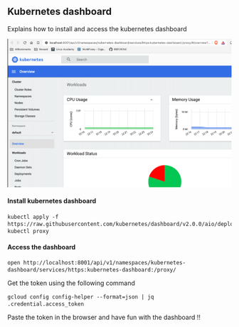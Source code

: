 ## Kubernetes dashboard
Explains how to install and access the kubernetes dashboard

<img src="dashboard.png"></img>

#### Install kubernetes dashboard
```shell script
kubectl apply -f https://raw.githubusercontent.com/kubernetes/dashboard/v2.0.0/aio/deploy/recommended.yaml
kubectl proxy
```

#### Access the dashboard
```shell script
open http://localhost:8001/api/v1/namespaces/kubernetes-dashboard/services/https:kubernetes-dashboard:/proxy/
```

Get the token using the following command 
```shell script
gcloud config config-helper --format=json | jq .credential.access_token 
```

Paste the token in the browser and 
have fun with the dashboard !!
